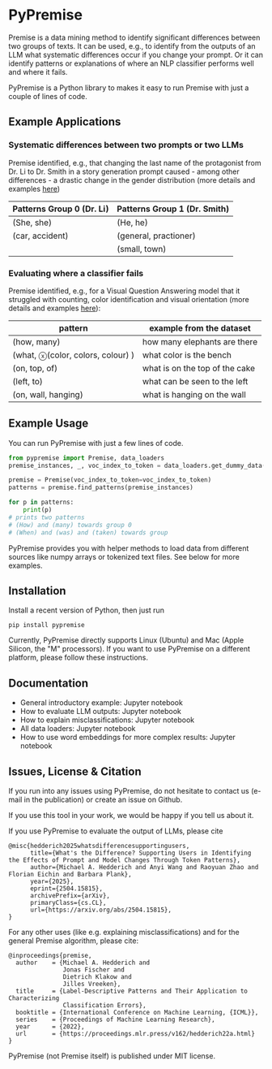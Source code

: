 # PyPremise

Premise is a data mining method to identify significant differences between two groups of texts. It can be used, e.g., to identify from the outputs of an LLM what systematic differences occur if you change your prompt. Or it can identify patterns or explanations of where an NLP classifier performs well 
and where it fails.

PyPremise is a Python library to makes it easy to run Premise with just a couple of lines of code.

## Example Applications

### Systematic differences between two prompts or two LLMs
Premise identified, e.g., that changing the last name of the protagonist from Dr. Li to Dr. Smith in a story generation prompt caused - among other differences - a drastic change in the gender distribution (more details and examples [here](https://arxiv.org/abs/2504.15815))

| Patterns Group 0 (Dr. Li)                                      | Patterns Group 1 (Dr. Smith)       |
|----------------------------------------------|--------------------------------|
| (She, she)                                  | (He, he)   |
| (car, accident)             | (general, practioner)        |
|                                | (small, town) |

### Evaluating where a classifier fails
Premise identified, e.g., for a Visual Question Answering model that it struggled with counting, color identification and visual orientation (more details and examples [here](https://proceedings.mlr.press/v162/hedderich22a.html)):

| pattern                                      | example from the dataset       |
|----------------------------------------------|--------------------------------|
| (how, many)                                  | how many elephants are there   |
| (what, ⓧ(color, colors, colour) )            | what color is the bench        |
| (on, top, of)                                | what is on the top of the cake |
| (left, to)                                   | what can be seen to the left   |
| (on, wall, hanging)                          | what is hanging on the wall    |




## Example Usage
You can run
PyPremise with just a few lines of code.

```python
from pypremise import Premise, data_loaders
premise_instances, _, voc_index_to_token = data_loaders.get_dummy_data()

premise = Premise(voc_index_to_token=voc_index_to_token)
patterns = premise.find_patterns(premise_instances)

for p in patterns:
    print(p)
# prints two patterns
# (How) and (many) towards group 0
# (When) and (was) and (taken) towards group 
```

PyPremise provides you with helper methods to load data from different sources like numpy arrays or tokenized text files. See below for more examples.

## Installation
Install a recent version of Python, then just run
```
pip install pypremise
```

Currently, PyPremise directly supports  Linux (Ubuntu) and Mac (Apple Silicon, the "M" processors). If you want to use PyPremise on a different platform, please follow these instructions.

## Documentation
- General introductory example: Jupyter notebook
- How to evaluate LLM outputs: Jupyter notebook
- How to explain misclassifications: Jupyter notebook
- All data loaders: Jupyter notebook
- How to use word embeddings for more complex results: Jupyter notebook

## Issues, License & Citation

If you run into any issues using PyPremise, do not hesitate to contact us (e-mail in the publication) or create an issue on Github.

If you use this tool in your work, we would be happy if you tell us about it.

If you use PyPremise to evaluate the output of LLMs, please cite

```
@misc{hedderich2025whatsdifferencesupportingusers,
      title={What's the Difference? Supporting Users in Identifying the Effects of Prompt and Model Changes Through Token Patterns}, 
      author={Michael A. Hedderich and Anyi Wang and Raoyuan Zhao and Florian Eichin and Barbara Plank},
      year={2025},
      eprint={2504.15815},
      archivePrefix={arXiv},
      primaryClass={cs.CL},
      url={https://arxiv.org/abs/2504.15815}, 
}
```

For any other uses (like e.g. explaining misclassifications) and for the general Premise algorithm, please cite:

```
@inproceedings{premise,
  author    = {Michael A. Hedderich and
               Jonas Fischer and
               Dietrich Klakow and
               Jilles Vreeken},
  title     = {Label-Descriptive Patterns and Their Application to Characterizing
               Classification Errors},
  booktitle = {International Conference on Machine Learning, {ICML}},
  series    = {Proceedings of Machine Learning Research},
  year      = {2022},
  url       = {https://proceedings.mlr.press/v162/hedderich22a.html}
}
```

PyPremise (not Premise itself) is published under MIT license.
